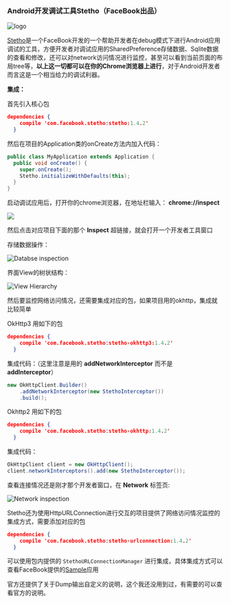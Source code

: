 ### Android开发调试工具Stetho（FaceBook出品）

![logo](http://facebook.github.io/stetho/static/logo.png)

[Stetho](http://facebook.github.io/stetho/)是一个FaceBook开发的一个帮助开发者在debug模式下进行Android应用调试的工具，方便开发者对调试应用的SharedPreference存储数据、Sqlite数据的查看和修改，还可以对network访问情况进行监控，甚至可以看到当前页面的布局tree等，**以上这一切都可以在你的Chrome浏览器上进行**，对于Android开发者而言这是一个相当给力的调试利器。

**集成：**

首先引入核心包

```json
dependencies { 
    compile 'com.facebook.stetho:stetho:1.4.2' 
  } 
```

然后在项目的Application类的onCreate方法内加入代码：

```java
public class MyApplication extends Application {
  public void onCreate() {
    super.onCreate();
    Stetho.initializeWithDefaults(this);
  }
}
```

启动调试应用后，打开你的chrome浏览器，在地址栏输入： **chrome://inspect**

![](http://facebook.github.io/stetho/static/images/inspector-discovery.png)

然后点击对应项目下面的那个 **Inspect** 超链接，就会打开一个开发者工具窗口

存储数据操作：

![Databse inspection](http://facebook.github.io/stetho/static/images/inspector-sqlite.png)

界面View的树状结构：

![View Hierarchy](http://facebook.github.io/stetho/static/images/inspector-elements.png)



然后要监控网络访问情况，还需要集成对应的包，如果项目用的okhttp，集成就比较简单

OkHttp3 用如下的包

```json
dependencies { 
    compile 'com.facebook.stetho:stetho-okhttp3:1.4.2' 
  } 
```

集成代码：（这里注意是用的 **addNetworkInterceptor** 而不是 **addInterceptor**）

```java
new OkHttpClient.Builder()
    .addNetworkInterceptor(new StethoInterceptor())
    .build();
```

Okhttp2 用如下的包

```json
dependencies { 
    compile 'com.facebook.stetho:stetho-okhttp:1.4.2' 
  } 
```

集成代码：

```java
OkHttpClient client = new OkHttpClient();
client.networkInterceptors().add(new StethoInterceptor());
```



查看连接情况还是刚才那个开发者窗口，在 **Network**  标签页:

![Network inspection](http://facebook.github.io/stetho/static/images/inspector-network.png)



Stetho还为使用HttpURLConnection进行交互的项目提供了网络访问情况监控的集成方式，需要添加对应的包

```json
dependencies { 
    compile 'com.facebook.stetho:stetho-urlconnection:1.4.2' 
  } 
```

可以使用包内提供的 `StethoURLConnectionManager` 进行集成，具体集成方式可以查看FaceBook提供的[Sample](https://github.com/facebook/stetho/tree/master/stetho-sample)应用



官方还提供了关于Dump输出自定义的说明，这个我还没用到过，有需要的可以查看官方的说明。

